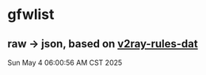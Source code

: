 # gfwlist
## raw -> json, based on [v2ray-rules-dat](https://github.com/Loyalsoldier/v2ray-rules-dat)
Sun May  4 06:00:56 AM CST 2025

